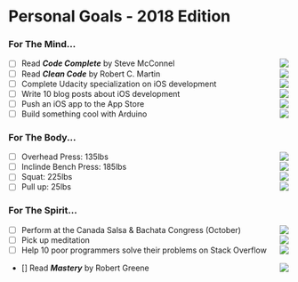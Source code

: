 # Personal Goals - 2018 Edition

### For The Mind...

- [ ] Read <b><i>Code Complete</i></b> by Steve McConnel <img align="right" src="http://progressed.io/bar/0" >
- [ ] Read <b><i>Clean Code</i></b> by Robert C. Martin <img align="right" src="http://progressed.io/bar/13" >
- [ ] Complete Udacity specialization on iOS development <img align="right" src="http://progressed.io/bar/0" >
- [ ] Write 10 blog posts about iOS development <img align="right" src="http://progressed.io/bar/0" >
- [ ] Push an iOS app to the App Store <img align="right" src="http://progressed.io/bar/0" >
- [ ] Build something cool with Arduino <img align="right" src="http://progressed.io/bar/0" >

### For The Body...

- [ ] Overhead Press: 135lbs <img align="right" src="http://progressed.io/bar/70" >
- [ ] Inclinde Bench Press: 185lbs <img align="right" src="http://progressed.io/bar/75" >
- [ ] Squat: 225lbs <img align="right" src="http://progressed.io/bar/65" >
- [ ] Pull up: 25lbs <img align="right" src="http://progressed.io/bar/15" >

### For The Spirit...

- [ ] Perform at the Canada Salsa & Bachata Congress (October) <img align="right" src="http://progressed.io/bar/0" >
- [ ] Pick up meditation <img align="right" src="http://progressed.io/bar/0" >
- [ ] Help 10 poor programmers solve their problems on Stack Overflow <img align="right" src="http://progressed.io/bar/0" >
- [] Read <b><i>Mastery</i></b> by Robert Greene <img align="right" src="http://progressed.io/bar/0" >
